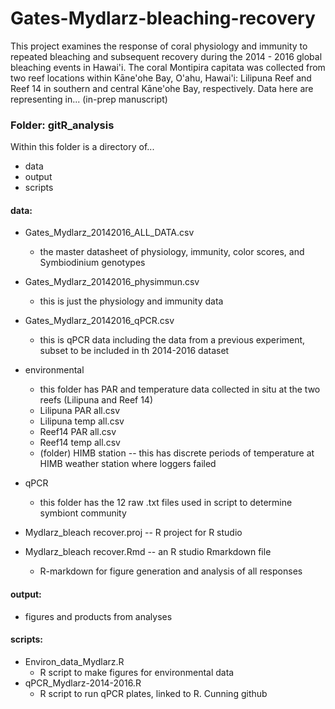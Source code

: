 # Gates-Mydlarz-bleaching-recovery
This project examines the response of coral physiology and immunity to repeated bleaching and subsequent recovery during the 2014 - 2016 global bleaching events in Hawai'i. The coral Montipira capitata was collected from two reef locations within Kāne'ohe Bay, O'ahu, Hawai'i: Lilipuna Reef and Reef 14 in southern and central Kāne'ohe Bay, respectively. Data here are representing in... (in-prep manuscript)

### Folder: gitR_analysis
Within this folder is a directory of...
- data
- output
- scripts

#### data: 
  - Gates_Mydlarz_20142016_ALL_DATA.csv
      - the master datasheet of physiology, immunity, color scores, and Symbiodinium genotypes
  - Gates_Mydlarz_20142016_physimmun.csv
      - this is just the physiology and immunity data
  - Gates_Mydlarz_20142016_qPCR.csv
      - this is qPCR data including the data from a previous experiment, subset to be included in th 2014-2016 dataset
      
  - environmental
      - this folder has PAR and temperature data collected in situ at the two reefs (Lilipuna and Reef 14)
      - Lilipuna PAR all.csv
      - Lilipuna temp all.csv
      - Reef14 PAR all.csv
      - Reef14 temp all.csv
      - (folder) HIMB station -- this has discrete periods of temperature at HIMB weather station where loggers failed
      
   - qPCR
      - this folder has the 12 raw .txt files used in script to determine symbiont community
     
   - Mydlarz_bleach recover.proj -- R project for R studio
   - Mydlarz_bleach recover.Rmd -- an R studio Rmarkdown file
      - R-markdown for figure generation and  analysis of all responses
      
#### output: 
  - figures and products from analyses

#### scripts:
  - Environ_data_Mydlarz.R
      - R script to make figures for environmental data
  - qPCR_Mydlarz-2014-2016.R 
      - R script to run qPCR plates, linked to R. Cunning github



